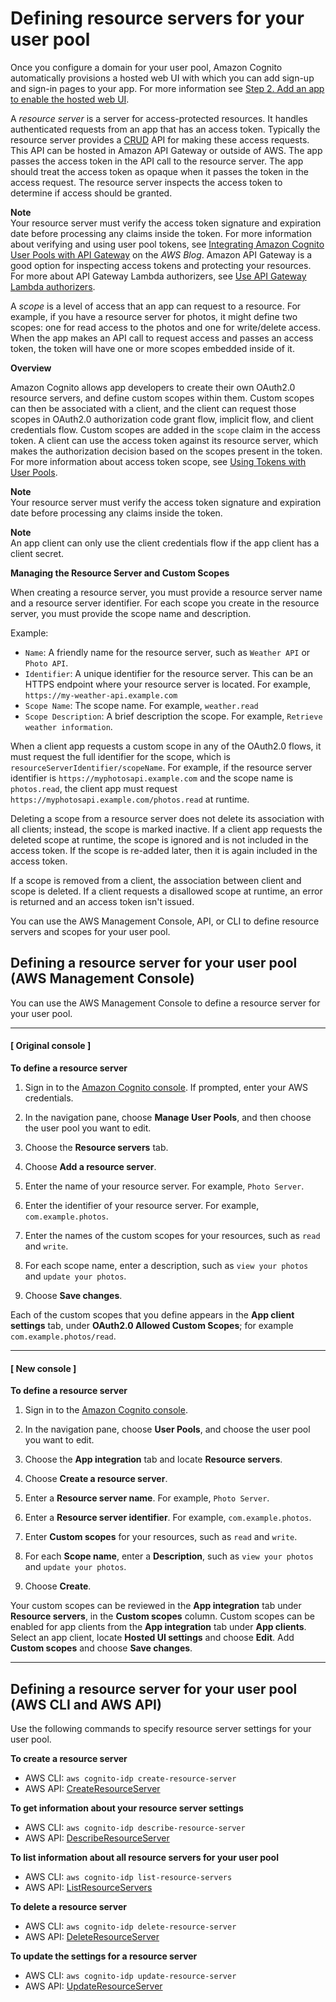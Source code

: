 # Defining resource servers for your user pool<a name="cognito-user-pools-define-resource-servers"></a>

Once you configure a domain for your user pool, Amazon Cognito automatically provisions a hosted web UI with which you can add sign\-up and sign\-in pages to your app\. For more information see [Step 2\. Add an app to enable the hosted web UI](cognito-user-pools-configuring-app-integration.md)\.

A *resource server* is a server for access\-protected resources\. It handles authenticated requests from an app that has an access token\. Typically the resource server provides a [CRUD](https://en.wikipedia.org/wiki/Create,_read,_update_and_delete) API for making these access requests\. This API can be hosted in Amazon API Gateway or outside of AWS\. The app passes the access token in the API call to the resource server\. The app should treat the access token as opaque when it passes the token in the access request\. The resource server inspects the access token to determine if access should be granted\. 

**Note**  
Your resource server must verify the access token signature and expiration date before processing any claims inside the token\. For more information about verifying and using user pool tokens, see [Integrating Amazon Cognito User Pools with API Gateway](https://aws.amazon.com/blogs/mobile/integrating-amazon-cognito-user-pools-with-api-gateway/) on the *AWS Blog*\. Amazon API Gateway is a good option for inspecting access tokens and protecting your resources\. For more about API Gateway Lambda authorizers, see [Use API Gateway Lambda authorizers](https://docs.aws.amazon.com/apigateway/latest/developerguide/apigateway-use-lambda-authorizer.html)\.

A *scope* is a level of access that an app can request to a resource\. For example, if you have a resource server for photos, it might define two scopes: one for read access to the photos and one for write/delete access\. When the app makes an API call to request access and passes an access token, the token will have one or more scopes embedded inside of it\.

**Overview**

Amazon Cognito allows app developers to create their own OAuth2\.0 resource servers, and define custom scopes within them\. Custom scopes can then be associated with a client, and the client can request those scopes in OAuth2\.0 authorization code grant flow, implicit flow, and client credentials flow\. Custom scopes are added in the `scope` claim in the access token\. A client can use the access token against its resource server, which makes the authorization decision based on the scopes present in the token\. For more information about access token scope, see [Using Tokens with User Pools](amazon-cognito-user-pools-using-tokens-with-identity-providers.md)\.

**Note**  
Your resource server must verify the access token signature and expiration date before processing any claims inside the token\.

**Note**  
An app client can only use the client credentials flow if the app client has a client secret\.

**Managing the Resource Server and Custom Scopes**

When creating a resource server, you must provide a resource server name and a resource server identifier\. For each scope you create in the resource server, you must provide the scope name and description\.

Example:
+ `Name`: A friendly name for the resource server, such as `Weather API` or `Photo API`\.
+ `Identifier`: A unique identifier for the resource server\. This can be an HTTPS endpoint where your resource server is located\. For example, `https://my-weather-api.example.com`
+ `Scope Name`: The scope name\. For example, `weather.read`
+ `Scope Description`: A brief description the scope\. For example, `Retrieve weather information`\.

When a client app requests a custom scope in any of the OAuth2\.0 flows, it must request the full identifier for the scope, which is `resourceServerIdentifier/scopeName`\. For example, if the resource server identifier is `https://myphotosapi.example.com` and the scope name is `photos.read`, the client app must request `https://myphotosapi.example.com/photos.read` at runtime\.

Deleting a scope from a resource server does not delete its association with all clients; instead, the scope is marked inactive\. If a client app requests the deleted scope at runtime, the scope is ignored and is not included in the access token\. If the scope is re\-added later, then it is again included in the access token\.

If a scope is removed from a client, the association between client and scope is deleted\. If a client requests a disallowed scope at runtime, an error is returned and an access token isn't issued\.

You can use the AWS Management Console, API, or CLI to define resource servers and scopes for your user pool\.

## Defining a resource server for your user pool \(AWS Management Console\)<a name="cognito-user-pools-define-resource-servers-console"></a>

You can use the AWS Management Console to define a resource server for your user pool\.

------
#### [ Original console ]

**To define a resource server**

1. Sign in to the [Amazon Cognito console](https://console.aws.amazon.com/cognito/home)\. If prompted, enter your AWS credentials\.

1. In the navigation pane, choose **Manage User Pools**, and then choose the user pool you want to edit\.

1. Choose the **Resource servers** tab\.

1. Choose **Add a resource server**\.

1. Enter the name of your resource server\. For example, `Photo Server`\.

1. Enter the identifier of your resource server\. For example, `com.example.photos`\.

1. Enter the names of the custom scopes for your resources, such as `read` and `write`\.

1. For each scope name, enter a description, such as `view your photos` and `update your photos`\.

1. Choose **Save changes**\.

Each of the custom scopes that you define appears in the **App client settings** tab, under **OAuth2\.0 Allowed Custom Scopes**; for example `com.example.photos/read`\.

------
#### [ New console ]

**To define a resource server**

1. Sign in to the [Amazon Cognito console](https://console.aws.amazon.com/cognito/home)\.

1. In the navigation pane, choose **User Pools**, and choose the user pool you want to edit\.

1. Choose the **App integration** tab and locate **Resource servers**\.

1. Choose **Create a resource server**\.

1. Enter a **Resource server name**\. For example, `Photo Server`\.

1. Enter a **Resource server identifier**\. For example, `com.example.photos`\.

1. Enter **Custom scopes** for your resources, such as `read` and `write`\.

1. For each **Scope name**, enter a **Description**, such as `view your photos` and `update your photos`\.

1. Choose **Create**\.

Your custom scopes can be reviewed in the **App integration** tab under **Resource servers**, in the **Custom scopes** column\. Custom scopes can be enabled for app clients from the **App integration** tab under **App clients**\. Select an app client, locate **Hosted UI settings** and choose **Edit**\. Add **Custom scopes** and choose **Save changes**\.

------

## Defining a resource server for your user pool \(AWS CLI and AWS API\)<a name="cognito-user-pools-define-resource-servers-cli-api"></a>

Use the following commands to specify resource server settings for your user pool\.

**To create a resource server**
+ AWS CLI: `aws cognito-idp create-resource-server`
+ AWS API: [CreateResourceServer](https://docs.aws.amazon.com/cognito-user-identity-pools/latest/APIReference/API_CreateResourceServer.html)

**To get information about your resource server settings**
+ AWS CLI: `aws cognito-idp describe-resource-server`
+ AWS API: [DescribeResourceServer](https://docs.aws.amazon.com/cognito-user-identity-pools/latest/APIReference/API_DescribeResourceServer.html)

**To list information about all resource servers for your user pool**
+ AWS CLI: `aws cognito-idp list-resource-servers`
+ AWS API: [ListResourceServers](https://docs.aws.amazon.com/cognito-user-identity-pools/latest/APIReference/API_ListResourceServers.html)

**To delete a resource server**
+ AWS CLI: `aws cognito-idp delete-resource-server`
+ AWS API: [DeleteResourceServer](https://docs.aws.amazon.com/cognito-user-identity-pools/latest/APIReference/API_DeleteResourceServer.html)

**To update the settings for a resource server**
+ AWS CLI: `aws cognito-idp update-resource-server`
+ AWS API: [UpdateResourceServer](https://docs.aws.amazon.com/cognito-user-identity-pools/latest/APIReference/API_UpdateResourceServer.html)